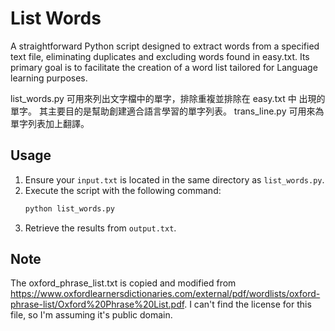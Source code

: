 # List Words

A straightforward Python script designed to extract words from a specified text 
file, eliminating duplicates and excluding words found in easy.txt. Its primary 
goal is to facilitate the creation of a word list tailored for Language learning 
purposes.

list_words.py 可用來列出文字檔中的單字，排除重複並排除在 easy.txt 中
出現的單字。 其主要目的是幫助創建適合語言學習的單字列表。
trans_line.py 可用來為單字列表加上翻譯。

## Usage

1. Ensure your `input.txt` is located in the same directory as `list_words.py`.
2. Execute the script with the following command:
   ```bash
   python list_words.py
   ```
3. Retrieve the results from `output.txt`.

## Note

The oxford_phrase_list.txt is copied and modified from 
<https://www.oxfordlearnersdictionaries.com/external/pdf/wordlists/oxford-phrase-list/Oxford%20Phrase%20List.pdf>.
I can't find the license for this file, so I'm assuming it's public domain. 
